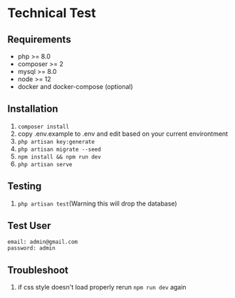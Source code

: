 # Technical Test

## Requirements
- php >= 8.0
- composer >= 2
- mysql >= 8.0
- node >= 12
- docker and docker-compose (optional)

## Installation
1. `composer install`
1. copy .env.example to .env and edit based on your current environtment
1. `php artisan key:generate`
1. `php artisan migrate --seed`
1. `npm install && npm run dev`
1. `php artisan serve`

## Testing
1. `php artisan test`(Warning this will drop the database)

## Test User
```
email: admin@gmail.com
password: admin
```

## Troubleshoot
1. if css style doesn't load properly rerun `npm run dev` again
